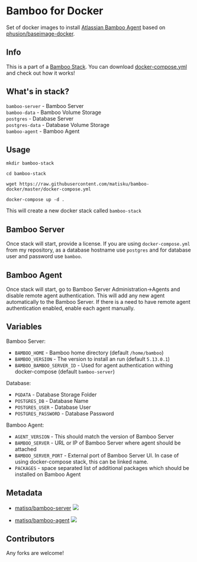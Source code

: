 # Bamboo for Docker

Set of docker images to install [Atlassian Bamboo Agent](https://www.atlassian.com/software/bamboo) based on [phusion/baseimage-docker](https://github.com/phusion/baseimage-docker).

## Info
This is a part of a [Bamboo Stack](https://github.com/matisku/bamboo-docker). You can download [docker-compose.yml](https://github.com/matisku/bamboo-docker/blob/master/docker-compose.yml) and check out how it works!

## What's in stack?
`bamboo-server` - Bamboo Server  
`bamboo-data` - Bamboo Volume Storage  
`postgres` - Database Server  
`postgres-data` - Database Volume Storage  
`bamboo-agent` - Bamboo Agent  

## Usage

```
mkdir bamboo-stack
```

```
cd bamboo-stack
```

```
wget https://raw.githubusercontent.com/matisku/bamboo-docker/master/docker-compose.yml
```

```
docker-compose up -d .
```
This will create a new docker stack called `bamboo-stack`

## Bamboo Server
Once stack will start, provide a license. If you are using `docker-compose.yml` from my repository, as a database hostname use `postgres` and for database user and password use `bamboo`.

## Bamboo Agent
Once stack will start, go to Bamboo Server Administration->Agents and disable remote agent authentication. This will add any new agent automatically to the Bamboo Server. If there is a need to have remote agent authentication enabled, enable each agent manually.

## Variables

Bamboo Server:  
* `BAMBOO_HOME` - Bamboo home directory (default `/home/bamboo`)
* `BAMBOO_VERSION` - The version to install an run (default `5.13.0.1`)
* `BAMBOO_BAMBOO_SERVER_ID` - Used for agent authentication withing docker-compose (default `bamboo-server`)

Database:  
* `PGDATA` - Database Storage Folder
* `POSTGRES_DB` - Database Name
* `POSTGRES_USER` - Database User
* `POSTGRES_PASSWORD` - Database Password  
 
Bamboo Agent:  
* `AGENT_VERSION` - This should match the version of Bamboo Server
* `BAMBOO_SERVER` - URL or IP of Bamboo Server where agent should be attached
* `BAMBOO_SERVER_PORT` - External port of Bamboo Server UI. In case of using docker-compose stack, this can be linked name.
* `PACKAGES` - space separated list of additional packages which should be installed on Bamboo Agent  

## Metadata
* [matisq/bamboo-server](https://hub.docker.com/r/matisq/bamboo-server/) [![](https://images.microbadger.com/badges/image/matisq/bamboo-server.svg)](http://microbadger.com/images/matisq/bamboo-server "Get your own image badge on microbadger.com")  

* [matisq/bamboo-agent](https://hub.docker.com/r/matisq/bamboo-agent/) [![](https://images.microbadger.com/badges/image/matisq/bamboo-agent.svg)](http://microbadger.com/images/matisq/bamboo-agent "Get your own image badge on microbadger.com")

## Contributors
Any forks are welcome!
